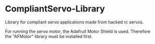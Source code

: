 # CompliantServo-Library

Library for compliant servo applications made from hacked rc servos.

For running the servo motor, the Adafruit Motor Shield is used. Therefore the "AFMotor" library must be installed first.
